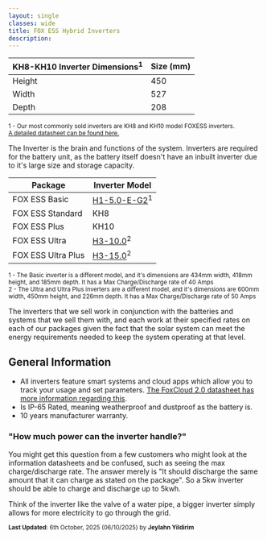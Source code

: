 ```yaml
---
layout: single
classes: wide
title: FOX ESS Hybrid Inverters
description: 
---
```


| KH8-KH10 Inverter Dimensions<sup>1</sup> | Size (mm) |
| ---------------------------------------- | --------- |
| Height                                   | 450       |
| Width                                    | 527       |
| Depth                                    | 208       |

<sup>1 - Our most commonly sold inverters are KH8 and KH10 model FOXESS inverters. </sup>  
<sup> [A detailed datasheet can be found here.](https://www.fox-ess.com/wp-content/uploads/2024/12/EN-KH-KA-Datasheet-V2.0-20241127.pdf)</sup>

The Inverter is the brain and functions of the system. Inverters are required for the battery unit, as the battery itself doesn't have an inbuilt inverter due to it's large size and storage capacity.

| Package            | Inverter Model                                               |
| ------------------ | ------------------------------------------------------------ |
| FOX ESS Basic      | [H1-5.0-E-G2](https://www.fox-ess.com/download/upfiles/EN-H1-G2-Datasheet-V1.5-3.28.pdf)<sup>1</sup> |
| FOX ESS Standard   | KH8                                                          |
| FOX ESS Plus       | KH10                                                         |
| FOX ESS Ultra      | [H3-10.0](https://www.fox-ess.com/wp-content/uploads/2024/08/EN-H3-Smart-Datasheet-V1.7-8.1.pdf)<sup>2</sup> |
| FOX ESS Ultra Plus | [H3-15.0](https://www.fox-ess.com/wp-content/uploads/2024/08/EN-H3-Smart-Datasheet-V1.7-8.1.pdf)<sup>2</sup> |

<sup>1 - The Basic inverter is a different model, and it's dimensions are 434mm width, 418mm height, and 185mm depth. It has a Max Charge/Discharge rate of 40 Amps  
2 - The Ultra and Ultra Plus inverters are a different model, and it's dimensions are 600mm width, 450mm height, and 226mm depth. It has a Max Charge/Discharge rate of 50 Amps</sup>  

The inverters that we sell work in conjunction with the batteries and systems that we sell them with, and each work at their specified rates on each of our packages given the fact that the solar system can meet the energy requirements needed to keep the system operating at that level.

## General Information

- All inverters feature smart systems and cloud apps which allow you to track your usage and set parameters. [The FoxCloud 2.0 datasheet has more information regarding this](https://ecopartnersuk.com/wp-content/uploads/2024/07/Fox-Cloud-V2.0-Quick-Guide-1.pdf).
- Is IP-65 Rated, meaning weatherproof and dustproof as the battery is.
- 10 years manufacturer warranty.

### "How much power can the inverter handle?"

You might get this question from a few customers who might look at the information datasheets and be confused, such as seeing the max charge/discharge rate. The answer merely is "It should discharge the same amount that it can charge as stated on the package". So a 5kw inverter should be able to charge and discharge up to 5kwh.

Think of the inverter like the valve of a water pipe, a bigger inverter simply allows for more electricity to go through the grid.

<sup>**Last Updated**: 6th October, 2025 (06/10/2025) by **Jeylahn Yildirim**</sup>
